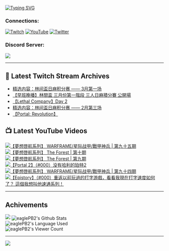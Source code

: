 <!--### Hello people, I'm EaglePB2 - The one who building something for fun 👋
Thank you for standby for this profile.   
The purpose of this profile is coming soon.   
You may come back later, as you wish if this readme.md is updated.   -->

<a href="https://git.io/typing-svg"><img src="https://readme-typing-svg.herokuapp.com?font=Fira+Code&duration=1000&pause=5000&vCenter=true&random=false&width=500&lines=%F0%9F%91%8B+Hello+Everyone%2C+I'm+EaglePB2.;%F0%9F%99%87+Thank+you+for+stopping+by+my+profile.+;%F0%9F%94%AD+%3D%3D%3D%3D+%F0%9F%94%AD;%F0%9F%91%8B+%E4%BD%A0%E5%A5%BD%EF%BC%8C%E6%AD%A1%E8%BF%8E%E4%BE%86%E5%88%B0%E6%88%91%E7%9A%84%E4%BB%A3%E7%A2%BC%E5%BA%AB%E3%80%82;%F0%9F%99%87+%E6%84%9F%E8%AC%9D%E5%89%8D%E4%BE%86%E5%8F%83%E8%A7%80%E5%B0%8F%E5%B1%8B+owo~" alt="Typing SVG" /></a>

### Connections:

[![Twitch](https://img.shields.io/badge/Twitch-9347FF?style=flat-square&logo=twitch&logoColor=white)](https://www.twitch.tv/eaglepb2)
[![YouTube](https://img.shields.io/badge/YouTube-%23FF0000.svg?style=flat-square&logo=YouTube&logoColor=white)](https://www.youtube.com/eaglepb2)
[![Twitter](https://img.shields.io/badge/Twitter-%231DA1F2.svg?style=flat-square&logo=Twitter&logoColor=white)](https://twitter.com/eaglepb2)

### Discord Server:

[![](https://invidget.switchblade.xyz/qKrub9b?theme=dark&language=ch)](https://discord.gg/qKrub9b)

---

## 👾 Latest Twitch Stream Archives
<!-- TWITCH:START -->
- [精选内容：林间盃日麻积分赛 —— 3月第一场](https://www.twitch.tv/videos/2082892663)
- [【早班晚播】林間盃 三月份第一階段 三人日麻積分賽 公開場](https://www.twitch.tv/videos/2082791660)
- [【Lethal Company】Day 2](https://www.twitch.tv/videos/2070383451)
- [精选内容：林间盃日麻积分赛 —— 2月第三场](https://www.twitch.tv/videos/2070243227)
- [【Portal: Revolution】](https://www.twitch.tv/videos/2068592405)
<!-- TWITCH:END -->



## 📺 Latest YouTube Videos
<!-- YOUTUBE:START -->
<!-- YOUTUBE:END -->

<!-- BEGIN YOUTUBE-CARDS -->
<a href="https://www.youtube.com/watch?v=ekFKv1A1dmo">
  <picture>
    <source media="(prefers-color-scheme: dark)" srcset="https://ytcards.demolab.com/?id=ekFKv1A1dmo&title=%E3%80%90%E5%A4%A2%E6%83%B3%E5%95%93%E8%88%AA%E7%B3%BB%E5%88%97%E3%80%91+WARFRAME%2F%E6%98%9F%E9%99%85%E6%88%98%E7%94%B2%2F%E6%88%B0%E7%94%B2%E7%A5%9E%E5%85%B5+%7C+%E7%AC%AC%E4%B9%9D%E5%8D%81%E4%BA%94%E6%9C%9F&lang=zh&timestamp=1710067118&background_color=%230d1117&title_color=%23ffffff&stats_color=%23dedede&max_title_lines=1&width=250&border_radius=5&duration=14767">
    <img src="https://ytcards.demolab.com/?id=ekFKv1A1dmo&title=%E3%80%90%E5%A4%A2%E6%83%B3%E5%95%93%E8%88%AA%E7%B3%BB%E5%88%97%E3%80%91+WARFRAME%2F%E6%98%9F%E9%99%85%E6%88%98%E7%94%B2%2F%E6%88%B0%E7%94%B2%E7%A5%9E%E5%85%B5+%7C+%E7%AC%AC%E4%B9%9D%E5%8D%81%E4%BA%94%E6%9C%9F&lang=zh&timestamp=1710067118&background_color=%23ffffff&title_color=%2324292f&stats_color=%2357606a&max_title_lines=1&width=250&border_radius=5&duration=14767" alt="【夢想啓航系列】 WARFRAME/星际战甲/戰甲神兵 | 第九十五期" title="【夢想啓航系列】 WARFRAME/星际战甲/戰甲神兵 | 第九十五期">
  </picture>
</a>
<a href="https://www.youtube.com/watch?v=ypg3f-qHQRg">
  <picture>
    <source media="(prefers-color-scheme: dark)" srcset="https://ytcards.demolab.com/?id=ypg3f-qHQRg&title=%E3%80%90%E5%A4%A2%E6%83%B3%E5%95%93%E8%88%AA%E7%B3%BB%E5%88%97%E3%80%91+The+Forest+%7C+%E7%AC%AC%E5%8D%81%E6%9C%9F&lang=zh&timestamp=1709960045&background_color=%230d1117&title_color=%23ffffff&stats_color=%23dedede&max_title_lines=1&width=250&border_radius=5&duration=15998">
    <img src="https://ytcards.demolab.com/?id=ypg3f-qHQRg&title=%E3%80%90%E5%A4%A2%E6%83%B3%E5%95%93%E8%88%AA%E7%B3%BB%E5%88%97%E3%80%91+The+Forest+%7C+%E7%AC%AC%E5%8D%81%E6%9C%9F&lang=zh&timestamp=1709960045&background_color=%23ffffff&title_color=%2324292f&stats_color=%2357606a&max_title_lines=1&width=250&border_radius=5&duration=15998" alt="【夢想啓航系列】 The Forest | 第十期" title="【夢想啓航系列】 The Forest | 第十期">
  </picture>
</a>
<a href="https://www.youtube.com/watch?v=QFRBmVD9epI">
  <picture>
    <source media="(prefers-color-scheme: dark)" srcset="https://ytcards.demolab.com/?id=QFRBmVD9epI&title=%E3%80%90%E5%A4%A2%E6%83%B3%E5%95%93%E8%88%AA%E7%B3%BB%E5%88%97%E3%80%91+The+Forest+%7C+%E7%AC%AC%E4%B9%9D%E6%9C%9F&lang=zh&timestamp=1709805678&background_color=%230d1117&title_color=%23ffffff&stats_color=%23dedede&max_title_lines=1&width=250&border_radius=5&duration=21527">
    <img src="https://ytcards.demolab.com/?id=QFRBmVD9epI&title=%E3%80%90%E5%A4%A2%E6%83%B3%E5%95%93%E8%88%AA%E7%B3%BB%E5%88%97%E3%80%91+The+Forest+%7C+%E7%AC%AC%E4%B9%9D%E6%9C%9F&lang=zh&timestamp=1709805678&background_color=%23ffffff&title_color=%2324292f&stats_color=%2357606a&max_title_lines=1&width=250&border_radius=5&duration=21527" alt="【夢想啓航系列】 The Forest | 第九期" title="【夢想啓航系列】 The Forest | 第九期">
  </picture>
</a>
<a href="https://www.youtube.com/watch?v=7AABgOsMwcA">
  <picture>
    <source media="(prefers-color-scheme: dark)" srcset="https://ytcards.demolab.com/?id=7AABgOsMwcA&title=%E3%80%90Portal+2%E3%80%91%EF%BC%88%23000%EF%BC%89%E6%B2%A1%E6%9C%89%E5%93%88%E5%88%A9%E7%9A%84%E7%8F%80%E7%89%B92&lang=zh&timestamp=1709710233&background_color=%230d1117&title_color=%23ffffff&stats_color=%23dedede&max_title_lines=1&width=250&border_radius=5&duration=18516">
    <img src="https://ytcards.demolab.com/?id=7AABgOsMwcA&title=%E3%80%90Portal+2%E3%80%91%EF%BC%88%23000%EF%BC%89%E6%B2%A1%E6%9C%89%E5%93%88%E5%88%A9%E7%9A%84%E7%8F%80%E7%89%B92&lang=zh&timestamp=1709710233&background_color=%23ffffff&title_color=%2324292f&stats_color=%2357606a&max_title_lines=1&width=250&border_radius=5&duration=18516" alt="【Portal 2】（#000）没有哈利的珀特2" title="【Portal 2】（#000）没有哈利的珀特2">
  </picture>
</a>
<a href="https://www.youtube.com/watch?v=qCWSqM_uvgM">
  <picture>
    <source media="(prefers-color-scheme: dark)" srcset="https://ytcards.demolab.com/?id=qCWSqM_uvgM&title=%E3%80%90%E5%A4%A2%E6%83%B3%E5%95%93%E8%88%AA%E7%B3%BB%E5%88%97%E3%80%91+WARFRAME%2F%E6%98%9F%E9%99%85%E6%88%98%E7%94%B2%2F%E6%88%B0%E7%94%B2%E7%A5%9E%E5%85%B5+%7C+%E7%AC%AC%E4%B9%9D%E5%8D%81%E5%9B%9B%E6%9C%9F&lang=zh&timestamp=1708654972&background_color=%230d1117&title_color=%23ffffff&stats_color=%23dedede&max_title_lines=1&width=250&border_radius=5&duration=7457">
    <img src="https://ytcards.demolab.com/?id=qCWSqM_uvgM&title=%E3%80%90%E5%A4%A2%E6%83%B3%E5%95%93%E8%88%AA%E7%B3%BB%E5%88%97%E3%80%91+WARFRAME%2F%E6%98%9F%E9%99%85%E6%88%98%E7%94%B2%2F%E6%88%B0%E7%94%B2%E7%A5%9E%E5%85%B5+%7C+%E7%AC%AC%E4%B9%9D%E5%8D%81%E5%9B%9B%E6%9C%9F&lang=zh&timestamp=1708654972&background_color=%23ffffff&title_color=%2324292f&stats_color=%2357606a&max_title_lines=1&width=250&border_radius=5&duration=7457" alt="【夢想啓航系列】 WARFRAME/星际战甲/戰甲神兵 | 第九十四期" title="【夢想啓航系列】 WARFRAME/星际战甲/戰甲神兵 | 第九十四期">
  </picture>
</a>
<a href="https://www.youtube.com/watch?v=z-93naIPBgM">
  <picture>
    <source media="(prefers-color-scheme: dark)" srcset="https://ytcards.demolab.com/?id=z-93naIPBgM&title=%E3%80%90Epistory%E3%80%91%EF%BC%88%23000%EF%BC%89%E9%87%8D%E8%BF%94%E4%BB%A5%E5%89%8D%E7%8E%A9%E9%81%8E%E7%9A%84%E6%89%93%E5%AD%97%E6%B8%B8%E6%88%B2%EF%BC%8C%E7%9C%8B%E7%9C%8B%E6%88%91%E7%8F%BE%E5%9C%A8%E6%89%93%E5%AD%97%E9%80%9F%E5%BA%A6%E5%A6%82%E4%BD%95%E4%BA%86%EF%BC%9F+%E9%80%99%E5%80%8B%E6%88%91%E6%83%B3%E5%8F%AB%E4%BB%96%E9%80%9F%E9%80%9A%E7%B3%BB%E5%88%97%EF%BC%81&lang=zh&timestamp=1708583080&background_color=%230d1117&title_color=%23ffffff&stats_color=%23dedede&max_title_lines=1&width=250&border_radius=5&duration=15186">
    <img src="https://ytcards.demolab.com/?id=z-93naIPBgM&title=%E3%80%90Epistory%E3%80%91%EF%BC%88%23000%EF%BC%89%E9%87%8D%E8%BF%94%E4%BB%A5%E5%89%8D%E7%8E%A9%E9%81%8E%E7%9A%84%E6%89%93%E5%AD%97%E6%B8%B8%E6%88%B2%EF%BC%8C%E7%9C%8B%E7%9C%8B%E6%88%91%E7%8F%BE%E5%9C%A8%E6%89%93%E5%AD%97%E9%80%9F%E5%BA%A6%E5%A6%82%E4%BD%95%E4%BA%86%EF%BC%9F+%E9%80%99%E5%80%8B%E6%88%91%E6%83%B3%E5%8F%AB%E4%BB%96%E9%80%9F%E9%80%9A%E7%B3%BB%E5%88%97%EF%BC%81&lang=zh&timestamp=1708583080&background_color=%23ffffff&title_color=%2324292f&stats_color=%2357606a&max_title_lines=1&width=250&border_radius=5&duration=15186" alt="【Epistory】（#000）重返以前玩過的打字游戲，看看我現在打字速度如何了？ 這個我想叫他速通系列！" title="【Epistory】（#000）重返以前玩過的打字游戲，看看我現在打字速度如何了？ 這個我想叫他速通系列！">
  </picture>
</a>
<!-- END YOUTUBE-CARDS -->

---

## Achivements
[![](https://github-profile-trophy.vercel.app/?username=eaglepb2&theme=monokai&no-bg=true&&title=Repositories,Issues,Commit,MultiLanguage)](https://github.com/anuraghazra/github-readme-stats)
<img align="center" alt="eaglePB2's Github Stats" src="https://github-readme-stats.vercel.app/api?username=eaglePB2&show_icons=true&hide_border=true&theme=merko" />
<br>
<img align="center" alt="eaglePB2's Language Used" src="https://github-readme-stats.vercel.app/api/top-langs/?username=eaglePB2&show_icons=true&hide_border=true&theme=merko&layout=compact&langs_count=8" />
<br>
<img align="center" alt="eaglePB2's Viewer Count" src="https://visitcount.itsvg.in/api?id=eaglepb2&label=Profile%20Views&color=3&icon=5&pretty=true" />

<hr>

<!-- RANDOMQUOTE:START -->
![](https://quotes-github-readme.vercel.app/api?type=horizontal&theme=merko)
<!-- RANDOMQUOTE:END -->


<!--
       _____   _   _   _____       _____   _   _   ____   
      |_   _| | | | | |  ___|     |  ___| | \ | | |  _  \  
        | |   | |_| | | |___      | |___  |  \| | | | | | 
        | |   |  _  | |  ___|     |  ___| |     | | | | | 
        | |   | | | | | |___      | |___  | |\  | | |_| | 
        |_|   |_| |_| |_____|     |_____| |_| \_| |____ / 
      
-->
